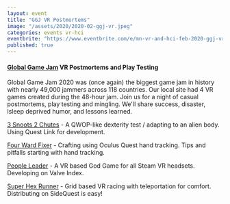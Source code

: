 ```yaml
---
layout: event
title: "GGJ VR Postmortems"
image: "/assets/2020/2020-02-ggj-vr.jpeg"
categories: events vr-hci
eventbrite: "https://www.eventbrite.com/e/mn-vr-and-hci-feb-2020-ggj-vr-postmortems-tickets-95763520267#"
published: true
---
```


#### [Global Game Jam](https://globalgamejam.org/news/tools-down-ggj2020-roundup) VR Postmortems and Play Testing

Global Game Jam 2020 was (once again) the biggest game jam in history with nearly 49,000 jammers across 118 countries.  Our local site had 4 VR games created during the 48-hour jam.  Join us for a night of casual postmortems, play testing and mingling.  We'll share success, disaster, lsleep deprived humor, and lessons learned.

[3 Snoots 2 Chutes](https://globalgamejam.org/2020/games/eletrunkitis-3) - A QWOP-like dexterity test / adapting to an alien body.  Using Quest Link for development.

[Four Ward Fixer](https://globalgamejam.org/2020/games/four-ward-fixer-2) - Crafting using Oculus Quest hand tracking.  Tips and pitfalls starting with hand tracking.

[People Leader](https://globalgamejam.org/2020/games/leader-peoples-3) - A VR based God Game for all Steam VR headsets.  Developing on Valve Index. 

[Super Hex Runner](https://globalgamejam.org/2020/games/super-hex-runner-4) - Grid based VR racing with teleportation for comfort. Distributing on SideQuest is easy!

